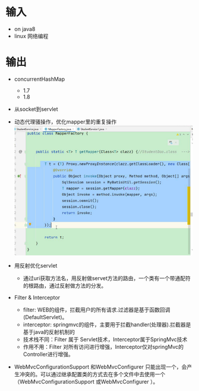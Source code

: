 # 输入

- on java8
- linux 网络编程





# 输出

- concurrentHashMap
  - 1.7
  - 1.8
- 从socket到servlet
- 动态代理骚操作，优化mapper里的重复操作
  ![image-20220318100713255](../.image/image-20220318100713255.png)

- 用反射优化servlet
  - 通过uri获取方法名，用反射做servet方法的路由，一个类有一个带通配符的根路由，通过反射做方法的分发。



- Filter & Interceptor
  - filter: WEB的组件，拦截用户的所有请求.过滤器是基于函数回调(DefaultServlet)。
  - interceptor: springmvc的组件，主要用于拦截handler(处理器).拦截器是基于java的反射机制的
  - 技术栈不同：Filter 属于 Servlet技术，Interceptor属于SpringMvc技术
  - 作用不用：Filter 对所有访问进行增强，Interceptor仅对springMvc的Controller进行增强。
- WebMvcConfigurationSupport 和WebMvcConfigurer 只能出现一个，会产生冲突的。可以通过继承配置类的方式去在多个文件中去使用一个（WebMvcConfigurationSupport 或WebMvcConfigurer ）。
